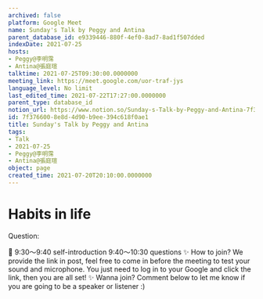 ```yaml
---
archived: false
platform: Google Meet
name: Sunday's Talk by Peggy and Antina
parent_database_id: e9339446-880f-4ef0-8ad7-8ad1f507dded
indexDate: 2021-07-25
hosts:
- Peggy@李明霈
- Antina@張庭瑄
talktime: 2021-07-25T09:30:00.0000000
meeting_link: https://meet.google.com/uor-traf-jys
language_level: No limit
last_edited_time: 2021-07-22T17:27:00.0000000
parent_type: database_id
notion_url: https://www.notion.so/Sunday-s-Talk-by-Peggy-and-Antina-7f3766008e8d4d90b9ee394c618f0ae1
id: 7f376600-8e8d-4d90-b9ee-394c618f0ae1
title: Sunday's Talk by Peggy and Antina
tags:
- Talk
- 2021-07-25
- Peggy@李明霈
- Antina@張庭瑄
object: page
created_time: 2021-07-20T20:10:00.0000000
---
```


# Habits in life
Question:
   
   
   
   
   
📅
9:30～9:40 self-introduction
9:40～10:30 questions
✨
How to join?
We provide the link in post, feel free to come in before the meeting to test your sound and microphone. You just need to log in to your Google and click the link, then you are all set!
✨
Wanna join?
Comment below to let me know if you are going to be a speaker or listener :)


